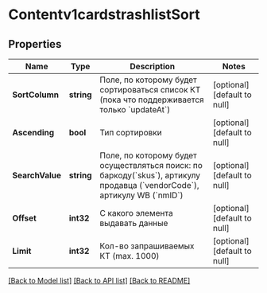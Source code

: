 # Contentv1cardstrashlistSort

## Properties
Name | Type | Description | Notes
------------ | ------------- | ------------- | -------------
**SortColumn** | **string** | Поле, по которому будет сортироваться список КТ (пока что поддерживается только &#x60;updateAt&#x60;)  | [optional] [default to null]
**Ascending** | **bool** | Тип сортировки | [optional] [default to null]
**SearchValue** | **string** | Поле, по которому будет осуществляться поиск: по баркоду(&#x60;skus&#x60;), артикулу продавца (&#x60;vendorCode&#x60;), артикулу WB (&#x60;nmID&#x60;)  | [optional] [default to null]
**Offset** | **int32** | С какого элемента выдавать данные | [optional] [default to null]
**Limit** | **int32** | Кол-во запрашиваемых КТ (max. 1000) | [optional] [default to null]

[[Back to Model list]](../README.md#documentation-for-models) [[Back to API list]](../README.md#documentation-for-api-endpoints) [[Back to README]](../README.md)

